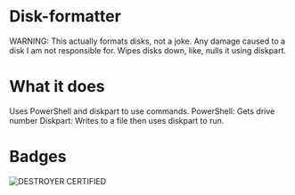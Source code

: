 # Disk-formatter
WARNING: This actually formats disks, not a joke.
Any damage caused to a disk I am not responsible for.
Wipes disks down, like, nulls it using diskpart.
# What it does
Uses PowerShell and diskpart to use commands.
PowerShell: Gets drive number
Diskpart: Writes to a file then uses diskpart to run.
# Badges
![DESTROYER CERTIFIED](https://img.shields.io/badge/disk%20wiper-certified-red)
